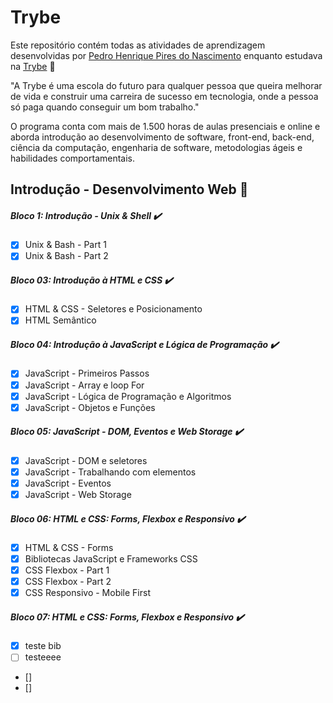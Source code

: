 # Trybe
Este repositório contém todas as atividades de aprendizagem desenvolvidas por [Pedro Henrique Pires do Nascimento](https://www.linkedin.com/in/pedro-henrique-pires-8342b2161/) enquanto estudava na [Trybe](https://www.betrybe.com/) :rocket:

"A Trybe é uma escola do futuro para qualquer pessoa que queira melhorar de vida e construir uma carreira de sucesso em tecnologia, onde a pessoa só paga quando conseguir um bom trabalho."

O programa conta com mais de 1.500 horas de aulas presenciais e online e aborda introdução ao desenvolvimento de software, front-end, back-end, ciência da computação, engenharia de software, metodologias ágeis e habilidades comportamentais.

## Introdução - Desenvolvimento Web 📝

##### Bloco 1: Introdução - Unix & Shell ✔️
- [x] Unix & Bash - Part 1
- [x] Unix & Bash - Part 2

##### Bloco 03: Introdução à HTML e CSS ✔️
- [x] HTML & CSS - Seletores e Posicionamento
- [x] HTML Semântico

##### Bloco 04: Introdução à JavaScript e Lógica de Programação ✔️
- [x] JavaScript - Primeiros Passos
- [x] JavaScript - Array e loop For
- [x] JavaScript - Lógica de Programação e Algoritmos
- [x] JavaScript - Objetos e Funções

##### Bloco 05: JavaScript - DOM, Eventos e Web Storage ✔️
- [x] JavaScript - DOM e seletores
- [x] JavaScript - Trabalhando com elementos
- [x] JavaScript - Eventos
- [x] JavaScript - Web Storage

##### Bloco 06: HTML e CSS: Forms, Flexbox e Responsivo ✔️
- [x] HTML & CSS - Forms
- [x] Bibliotecas JavaScript e Frameworks CSS
- [x] CSS Flexbox - Part 1
- [x] CSS Flexbox - Part 2 
- [x] CSS Responsivo - Mobile First

##### Bloco 07: HTML e CSS: Forms, Flexbox e Responsivo ✔️
- [x] teste bib
- [ ] testeeee
- []
- []
 
